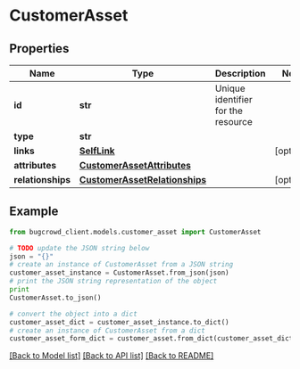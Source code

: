 # CustomerAsset


## Properties

Name | Type | Description | Notes
------------ | ------------- | ------------- | -------------
**id** | **str** | Unique identifier for the resource | 
**type** | **str** |  | 
**links** | [**SelfLink**](SelfLink.md) |  | [optional] 
**attributes** | [**CustomerAssetAttributes**](CustomerAssetAttributes.md) |  | 
**relationships** | [**CustomerAssetRelationships**](CustomerAssetRelationships.md) |  | [optional] 

## Example

```python
from bugcrowd_client.models.customer_asset import CustomerAsset

# TODO update the JSON string below
json = "{}"
# create an instance of CustomerAsset from a JSON string
customer_asset_instance = CustomerAsset.from_json(json)
# print the JSON string representation of the object
print
CustomerAsset.to_json()

# convert the object into a dict
customer_asset_dict = customer_asset_instance.to_dict()
# create an instance of CustomerAsset from a dict
customer_asset_form_dict = customer_asset.from_dict(customer_asset_dict)
```
[[Back to Model list]](../README.md#documentation-for-models) [[Back to API list]](../README.md#documentation-for-api-endpoints) [[Back to README]](../README.md)


